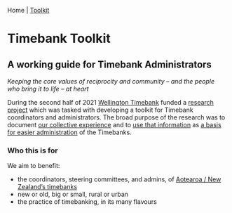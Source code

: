 Home | [Toolkit](Toolkit.html)

# Timebank Toolkit
## A working guide for Timebank Administrators 

_Keeping the core values of reciprocity and community – and the people who bring it to life – at heart_

During the second half of 2021 [Wellington Timebank](https://wellingtonsouth.timebanks.org) funded a [research project](http://www.newtowncommunity.org.nz/timebank-toolkit.html) which was tasked with developing a toolkit for Timebank coordinators and administrators. The broad purpose of the research was to document [our collective experience](https://docs.google.com/presentation/d/1f6Fky5CK_OfiQzhPGYmj78ezXj6Ov03WlkWU3oR77gE/edit#slide=id.p) and to [use that information](Findings.html) as [a basis for easier administration](Toolkit.html) of the Timebanks. 


### Who this is for

We aim to benefit:
- the coordinators, steering committees, and admins, of [Aotearoa / New Zealand’s timebanks](TimebanksANZ.html)
- new or old, big or small, rural or urban
- the practice of timebanking, in its many flavours
